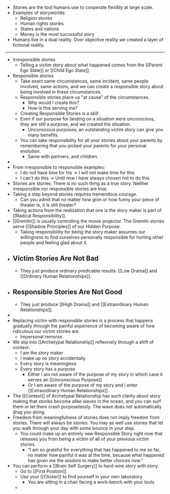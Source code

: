 - Stories are the tool humans use to cooperate flexibly at large scale.
- Examples of storyworlds:
	- Religion stories
	- Human rights stories
	- States and nations
	- Money is the most successful story
- Humans live in a dual reality. Over objective reality we created a layer of fictional reality.
- ---
- Irresponsible stories
	- Telling a victim story about what happened comes from the [[Parent Ego State]] or [[Child Ego State]].
- Responsible stories
	- Take exact same circumstances, same incident, same people involved, same actions, and we can create a responsible story about being involved in these circumstances.
	- Responsible stories place us "at cause" of the circumstances.
		- Why would I create this?
		- How is this serving me?
	- Creating Responsible Stories is a skill
	- Even if our purpose for landing on a situation were unconscious, they are still a purpose, and we created the situation.
		- Unconscious purposes; an outstanding victim story can give you many benefits.
	- You can take responsibility for all your stories about your parents by remembering that you picked your parents for your personal evolution.
		- Same with partners, and children.
-
- From irresponsible to responsible examples:
	- I do not have time for his -> I will not make time for this
	- I can't do this -> Until now I have always chosen not to do this
- Stories are stories. There is no such thing as a true story. Neither irresponsible nor responsible stories are true.
- Taking a step beyond stories requires tremendous courage.
	- Can you admit that no matter how grim or how funny your piece of theater is, it is still theater?
- Taking actions from the realization that one is the story maker is part of [[Radical Responsibility]].
- [[Gremlin]] is usually controlling the movie projector. The Gremlin stories serve [[Shadow Principles]] of our Hidden Purpose.
	- Taking responsibility for being the story maker assumes our willingness to find ourselves personally responsible for hurting other people and feeling glad about it.
- ## Victim Stories Are Not Bad
	- They just produce ordinary predicable results: [[Low Drama]] and [[Ordinary Human Relationships]].
- ## Responsible Stories Are Not Good
	- They just produce [[High Drama]] and [[Extraordinary Human Relationships]].
-
- Replacing victim with responsible stories is a process that happens gradually through the painful experience of becoming aware of how ridiculous our victim stories are.
	- Impersonal remorse.
- We slip into [[Archetypal Relationship]] reflexively through a shift of context:
	- I am the story maker
	- I make up no story accidentally
	- Every story is meaningless
	- Every story has a purpose
		- Either I am not aware of the purpose of my story in which case it serves an [[Unconscious Purpose]]
		- Or I am aware of the purpose of my story and I enter [[Extraordinary Human Relationships]].
- The [[Context]] of Archetypal Relationship has such clarity about story making that stories become alike waves in the ocean, and you can surf them or let them crash purposelessly. The wave does not automatically drag you along.
- Freedom from meaningfulness of stories does not imply freedom from stories. There will always be stories. You may as well use stories that let you walk through your day with some bounce in your step.
	- You could make up an entirely new Responsible Story right now that releases you from being a victim of all of your previous victim stories.
		- “I am so grateful for everything that has happened to me so far, no matter how painful it was at the time, because what happened has given me the wisdom to make better choices now.”
- You can perform a [[Brain Self Surgery]] to hard-wire story with story.
	- Go to [[First Position]]
	- Use your [[Clicker]] to find yourself in your own laboratory
		- You are sitting in a chair facing a work-bench with your tools
	-